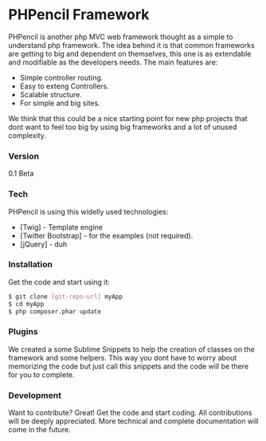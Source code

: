# PHPencil Framework

PHPencil is another php MVC web framework thought as a simple to understand php framework. The idea behind it is that common frameworks are getting to big and dependent on themselves, this one is as extendable and modifiable as the developers needs. The main features are:

  - Simple controller routing.
  - Easy to exteng Controllers.
  - Scalable structure.
  - For simple and big sites.

We think that this could be a nice starting point for new php projects that dont want to feel too big by using big frameworks and a lot of unused complexity.

### Version
0.1 Beta

### Tech

PHPencil is using this widelly used technologies:

* [Twig] - Template engine
* [Twitter Bootstrap] - for the examples (not required).
* [jQuery] - duh

### Installation

Get the code and start using it:

```sh
$ git clone [git-repo-url] myApp
$ cd myApp
$ php composer.phar update
```

### Plugins

We created a some Sublime Snippets to help the creation of classes on the framework and some helpers. This way you dont have to worry about memorizing the code but just call this snippets and the code will be there for you to complete.

### Development

Want to contribute? Great! Get the code and start coding. All contributions will be deeply appreciated. More technical and complete documentation will come in the future.

